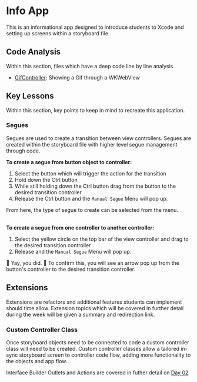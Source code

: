# Info App

This is an informational app designed to introduce students to Xcode and setting up screens within a storyboard file.

## Code Analysis
Within this section, files which have a deep code line by line analysis
* [GifController](https://github.com/thetealpickle/gwc-student-resources/blob/master/01_InfoApp/infoapp/Controller/GifController.swift): Showing a Gif through a WKWebView

## Key Lessons
Within this section, key points to keep in mind to recreate this application.

### Segues
Segues are used to create a transition between view controllers. 
Segues are created within the storyboard file with higher level segue management through code.

<b>To create a segue from button object to controller: </b>
1. Select the button which will trigger the action for the transition
2. Hold down the Ctrl button 
3. While still holding down the Ctrl button drag from the button to the desired transition controller
4. Release the Ctrl button and the `Manual Segue` Menu will pop up.	

From here, the type of segue to create can be selected from the menu. <br><br>

<b>To create a segue from one controller to another controller: </b>
1. Select the yellow circle on the top bar of the view controller and drag to the desired transition controller
2. Release and the `Manual Segue` Menu will pop up.	<br>

🎉 Yay, you did. 🎉
To confirm this, you will see an arrow pop up from the button's controller to the desired transition controller. 

## Extensions
Extensions are refactors and additional features students can implement should time allow.
Extension topics which will be covered in further detail during the week will be given a summary and redirection link.

### Custom Controller Class
Once storyboard objects need to be connected to code a custom controller class will need to be created.
Custom controller classes allow a tailored in-sync storyboard screen to controller code flow, adding more functionality to the objects and app flow.

Interface Builder Outlets and Actions are covered in futher detail on [Day 02](https://github.com/thetealpickle/gwc-student-resources/blob/master/02_RecommendApp/README.md#iboutlets-and-ibactions)

